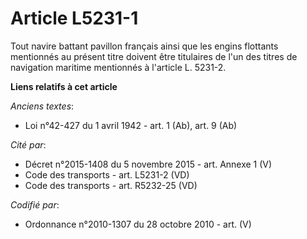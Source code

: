 # Article L5231-1

Tout navire battant pavillon français ainsi que les engins flottants mentionnés au présent titre doivent être titulaires de
l'un des titres de navigation maritime mentionnés à l'article L. 5231-2.

**Liens relatifs à cet article**

_Anciens textes_:

  - Loi n°42-427 du 1 avril 1942 - art. 1 (Ab), art. 9 (Ab)

_Cité par_:

  - Décret n°2015-1408 du 5 novembre 2015 - art. Annexe 1 (V)
  - Code des transports - art. L5231-2 (VD)
  - Code des transports - art. R5232-25 (VD)

_Codifié par_:

  - Ordonnance n°2010-1307 du 28 octobre 2010 - art. (V)
